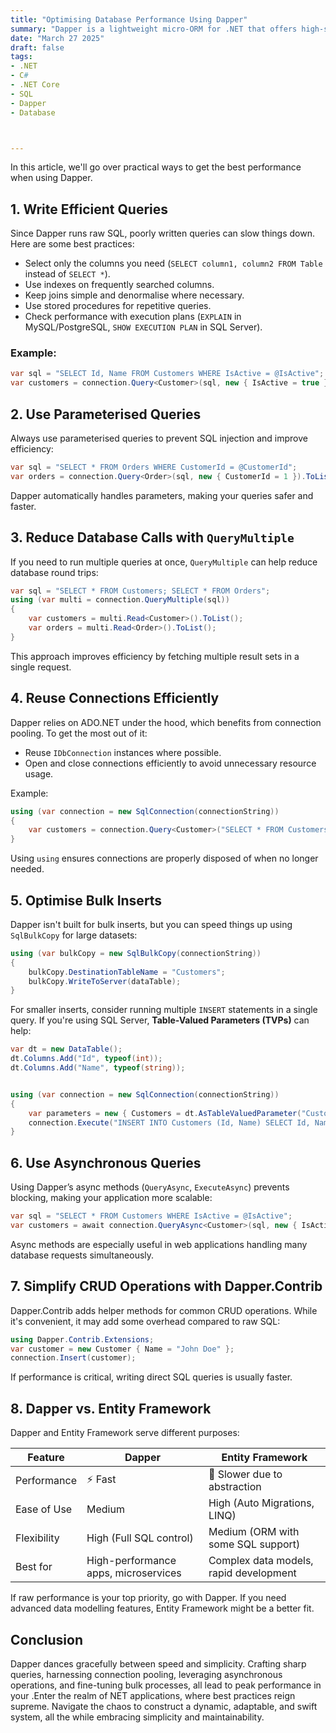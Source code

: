 ```yaml
---
title: "Optimising Database Performance Using Dapper"
summary: "Dapper is a lightweight micro-ORM for .NET that offers high-speed data access while keeping things simple. Unlike full-fledged ORMs like Entity Framework, Dapper focuses on raw SQL execution with minimal overhead. If you're working on an application where performance matters, Dapper can be a great choice."
date: "March 27 2025"
draft: false
tags:
- .NET
- C#
- .NET Core
- SQL
- Dapper
- Database



---
```



In this article, we'll go over practical ways to get the best performance when using Dapper.



## 1. Write Efficient Queries
Since Dapper runs raw SQL, poorly written queries can slow things down. Here are some best practices:
- Select only the columns you need (`SELECT column1, column2 FROM Table` instead of `SELECT *`).
- Use indexes on frequently searched columns.
- Keep joins simple and denormalise where necessary.
- Use stored procedures for repetitive queries.
- Check performance with execution plans (`EXPLAIN` in MySQL/PostgreSQL, `SHOW EXECUTION PLAN` in SQL Server).

### Example:
```csharp
var sql = "SELECT Id, Name FROM Customers WHERE IsActive = @IsActive";
var customers = connection.Query<Customer>(sql, new { IsActive = true }).ToList();
```



## 2. Use Parameterised Queries
Always use parameterised queries to prevent SQL injection and improve efficiency:

```csharp
var sql = "SELECT * FROM Orders WHERE CustomerId = @CustomerId";
var orders = connection.Query<Order>(sql, new { CustomerId = 1 }).ToList();
```

Dapper automatically handles parameters, making your queries safer and faster.



## 3. Reduce Database Calls with `QueryMultiple`
If you need to run multiple queries at once, `QueryMultiple` can help reduce database round trips:

```csharp
var sql = "SELECT * FROM Customers; SELECT * FROM Orders";
using (var multi = connection.QueryMultiple(sql))
{
    var customers = multi.Read<Customer>().ToList();
    var orders = multi.Read<Order>().ToList();
}
```

This approach improves efficiency by fetching multiple result sets in a single request.


## 4. Reuse Connections Efficiently
Dapper relies on ADO.NET under the hood, which benefits from connection pooling. To get the most out of it:
- Reuse `IDbConnection` instances where possible.
- Open and close connections efficiently to avoid unnecessary resource usage.

Example:
```csharp
using (var connection = new SqlConnection(connectionString))
{
    var customers = connection.Query<Customer>("SELECT * FROM Customers").ToList();
}
```

Using `using` ensures connections are properly disposed of when no longer needed.



## 5. Optimise Bulk Inserts
Dapper isn't built for bulk inserts, but you can speed things up using `SqlBulkCopy` for large datasets:

```csharp
using (var bulkCopy = new SqlBulkCopy(connectionString))
{
    bulkCopy.DestinationTableName = "Customers";
    bulkCopy.WriteToServer(dataTable);
}
```

For smaller inserts, consider running multiple `INSERT` statements in a single query. If you're using SQL Server, **Table-Valued Parameters (TVPs)** can help:

```csharp
var dt = new DataTable();
dt.Columns.Add("Id", typeof(int));
dt.Columns.Add("Name", typeof(string));


using (var connection = new SqlConnection(connectionString))
{
    var parameters = new { Customers = dt.AsTableValuedParameter("CustomerType") };
    connection.Execute("INSERT INTO Customers (Id, Name) SELECT Id, Name FROM @Customers", parameters);
}
```


## 6. Use Asynchronous Queries
Using Dapper’s async methods (`QueryAsync`, `ExecuteAsync`) prevents blocking, making your application more scalable:

```csharp
var sql = "SELECT * FROM Customers WHERE IsActive = @IsActive";
var customers = await connection.QueryAsync<Customer>(sql, new { IsActive = true });
```

Async methods are especially useful in web applications handling many database requests simultaneously.



## 7. Simplify CRUD Operations with Dapper.Contrib
Dapper.Contrib adds helper methods for common CRUD operations. While it's convenient, it may add some overhead compared to raw SQL:

```csharp
using Dapper.Contrib.Extensions;
var customer = new Customer { Name = "John Doe" };
connection.Insert(customer);
```

If performance is critical, writing direct SQL queries is usually faster.



## 8. Dapper vs. Entity Framework
Dapper and Entity Framework serve different purposes:

| Feature          | Dapper  | Entity Framework |
|----------------|---------|----------------|
| Performance    | ⚡ Fast  | 🐢 Slower due to abstraction |
| Ease of Use    | Medium  | High (Auto Migrations, LINQ) |
| Flexibility    | High (Full SQL control) | Medium (ORM with some SQL support) |
| Best for       | High-performance apps, microservices | Complex data models, rapid development |

If raw performance is your top priority, go with Dapper. If you need advanced data modelling features, Entity Framework might be a better fit.



## Conclusion
Dapper dances gracefully between speed and simplicity. Crafting sharp queries, harnessing connection pooling, leveraging asynchronous operations, and fine-tuning bulk processes, all lead to peak performance in your .Enter the realm of NET applications, where best practices reign supreme. Navigate the chaos to construct a dynamic, adaptable, and swift system, all the while embracing simplicity and maintainability.

